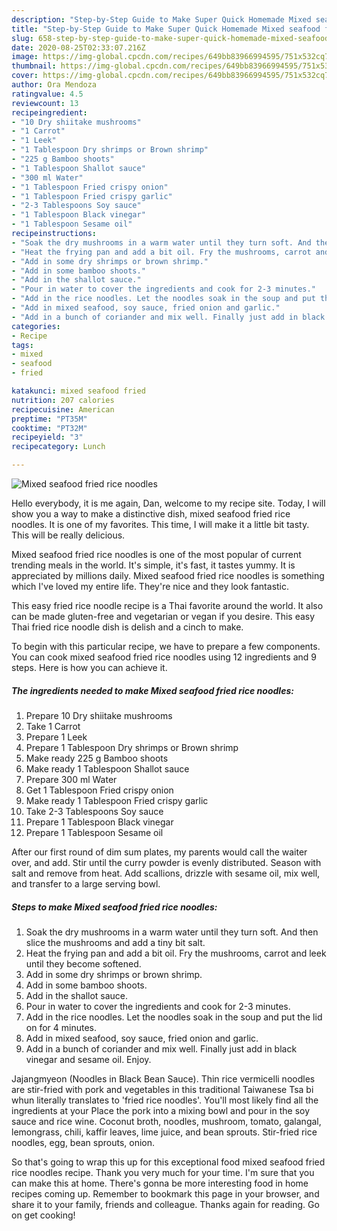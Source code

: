 ```yaml
---
description: "Step-by-Step Guide to Make Super Quick Homemade Mixed seafood fried rice noodles"
title: "Step-by-Step Guide to Make Super Quick Homemade Mixed seafood fried rice noodles"
slug: 658-step-by-step-guide-to-make-super-quick-homemade-mixed-seafood-fried-rice-noodles
date: 2020-08-25T02:33:07.216Z
image: https://img-global.cpcdn.com/recipes/649bb83966994595/751x532cq70/mixed-seafood-fried-rice-noodles-recipe-main-photo.jpg
thumbnail: https://img-global.cpcdn.com/recipes/649bb83966994595/751x532cq70/mixed-seafood-fried-rice-noodles-recipe-main-photo.jpg
cover: https://img-global.cpcdn.com/recipes/649bb83966994595/751x532cq70/mixed-seafood-fried-rice-noodles-recipe-main-photo.jpg
author: Ora Mendoza
ratingvalue: 4.5
reviewcount: 13
recipeingredient:
- "10 Dry shiitake mushrooms"
- "1 Carrot"
- "1 Leek"
- "1 Tablespoon Dry shrimps or Brown shrimp"
- "225 g Bamboo shoots"
- "1 Tablespoon Shallot sauce"
- "300 ml Water"
- "1 Tablespoon Fried crispy onion"
- "1 Tablespoon Fried crispy garlic"
- "2-3 Tablespoons Soy sauce"
- "1 Tablespoon Black vinegar"
- "1 Tablespoon Sesame oil"
recipeinstructions:
- "Soak the dry mushrooms in a warm water until they turn soft. And then slice the mushrooms and add a tiny bit salt."
- "Heat the frying pan and add a bit oil. Fry the mushrooms, carrot and leek until they become softened."
- "Add in some dry shrimps or brown shrimp."
- "Add in some bamboo shoots."
- "Add in the shallot sauce."
- "Pour in water to cover the ingredients and cook for 2-3 minutes."
- "Add in the rice noodles. Let the noodles soak in the soup and put the lid on for 4 minutes."
- "Add in mixed seafood, soy sauce, fried onion and garlic."
- "Add in a bunch of coriander and mix well. Finally just add in black vinegar and sesame oil. Enjoy."
categories:
- Recipe
tags:
- mixed
- seafood
- fried

katakunci: mixed seafood fried 
nutrition: 207 calories
recipecuisine: American
preptime: "PT35M"
cooktime: "PT32M"
recipeyield: "3"
recipecategory: Lunch

---
```



![Mixed seafood fried rice noodles](https://img-global.cpcdn.com/recipes/649bb83966994595/751x532cq70/mixed-seafood-fried-rice-noodles-recipe-main-photo.jpg)

Hello everybody, it is me again, Dan, welcome to my recipe site. Today, I will show you a way to make a distinctive dish, mixed seafood fried rice noodles. It is one of my favorites. This time, I will make it a little bit tasty. This will be really delicious.

Mixed seafood fried rice noodles is one of the most popular of current trending meals in the world. It's simple, it's fast, it tastes yummy. It is appreciated by millions daily. Mixed seafood fried rice noodles is something which I've loved my entire life. They're nice and they look fantastic.

This easy fried rice noodle recipe is a Thai favorite around the world. It also can be made gluten-free and vegetarian or vegan if you desire. This easy Thai fried rice noodle dish is delish and a cinch to make.


To begin with this particular recipe, we have to prepare a few components. You can cook mixed seafood fried rice noodles using 12 ingredients and 9 steps. Here is how you can achieve it.

<!--inarticleads1-->

##### The ingredients needed to make Mixed seafood fried rice noodles:

1. Prepare 10 Dry shiitake mushrooms
1. Take 1 Carrot
1. Prepare 1 Leek
1. Prepare 1 Tablespoon Dry shrimps or Brown shrimp
1. Make ready 225 g Bamboo shoots
1. Make ready 1 Tablespoon Shallot sauce
1. Prepare 300 ml Water
1. Get 1 Tablespoon Fried crispy onion
1. Make ready 1 Tablespoon Fried crispy garlic
1. Take 2-3 Tablespoons Soy sauce
1. Prepare 1 Tablespoon Black vinegar
1. Prepare 1 Tablespoon Sesame oil


After our first round of dim sum plates, my parents would call the waiter over, and add. Stir until the curry powder is evenly distributed. Season with salt and remove from heat. Add scallions, drizzle with sesame oil, mix well, and transfer to a large serving bowl. 

<!--inarticleads2-->

##### Steps to make Mixed seafood fried rice noodles:

1. Soak the dry mushrooms in a warm water until they turn soft. And then slice the mushrooms and add a tiny bit salt.
1. Heat the frying pan and add a bit oil. Fry the mushrooms, carrot and leek until they become softened.
1. Add in some dry shrimps or brown shrimp.
1. Add in some bamboo shoots.
1. Add in the shallot sauce.
1. Pour in water to cover the ingredients and cook for 2-3 minutes.
1. Add in the rice noodles. Let the noodles soak in the soup and put the lid on for 4 minutes.
1. Add in mixed seafood, soy sauce, fried onion and garlic.
1. Add in a bunch of coriander and mix well. Finally just add in black vinegar and sesame oil. Enjoy.


Jajangmyeon (Noodles in Black Bean Sauce). Thin rice vermicelli noodles are stir-fried with pork and vegetables in this traditional Taiwanese Tsa bi whun literally translates to &#39;fried rice noodles&#39;. You&#39;ll most likely find all the ingredients at your Place the pork into a mixing bowl and pour in the soy sauce and rice wine. Coconut broth, noodles, mushroom, tomato, galangal, lemongrass, chili, kaffir leaves, lime juice, and bean sprouts. Stir-fried rice noodles, egg, bean sprouts, onion. 

So that's going to wrap this up for this exceptional food mixed seafood fried rice noodles recipe. Thank you very much for your time. I'm sure that you can make this at home. There's gonna be more interesting food in home recipes coming up. Remember to bookmark this page in your browser, and share it to your family, friends and colleague. Thanks again for reading. Go on get cooking!
